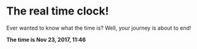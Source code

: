 # The real time clock!

Ever wanted to know what the time is? Well, your journey is about to end!

**The time is Nov 23, 2017, 11:46**